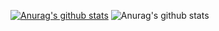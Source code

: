 [![Anurag's github stats](https://github-readme-stats.vercel.app/api?username=Barkhayot)](https://github.com/anuraghazra/github-readme-stats)
![Anurag's github stats](https://github-readme-stats.vercel.app/api?username=Barkhayot&show_icons=true)

